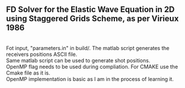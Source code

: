 <h2>FD Solver for the Elastic Wave Equation in 2D using Staggered Grids Scheme, as per Virieux 1986</h2>
<br>
Fot input, "parameters.in" in build/. The matlab script generates the receivers positions ASCII file.
<br> Same matlab script can be used to generate shot positions.
<br> OpenMP flag needs to be used during compliation. For CMAKE use the Cmake file as it is. 
<br> OpenMP implementation is basic as I am in the process of learning it. 

